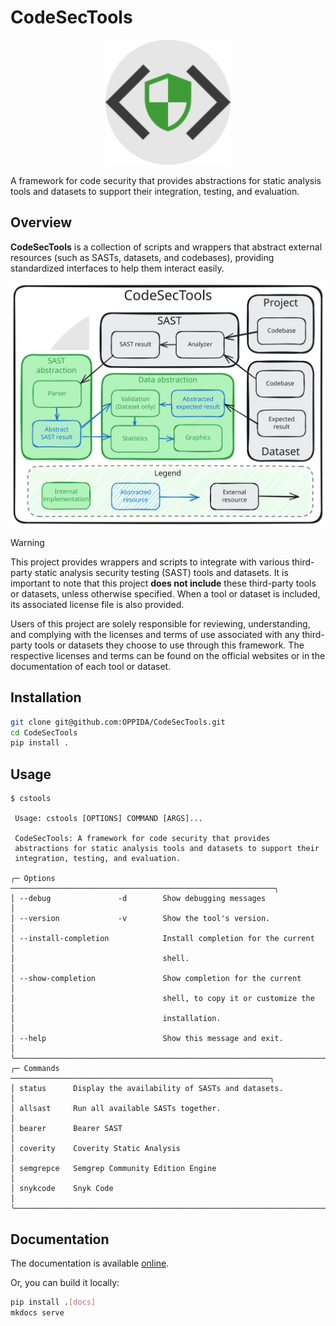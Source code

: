 # CodeSecTools

<div align="center">
  <img src="docs/assets/logo.svg" alt="Logo" style="width: 200px; height: auto;" />
</div>

A framework for code security that provides abstractions for static analysis tools and datasets to support their integration, testing, and evaluation.

## Overview

**CodeSecTools** is a collection of scripts and wrappers that abstract external resources (such as SASTs, datasets, and codebases), providing standardized interfaces to help them interact easily.

<div align="center">
  <img src="docs/assets/overview.svg" alt="CoseSecTools Overview" style="width: auto; height: auto;" />
</div>

> [!WARNING]
> This project provides wrappers and scripts to integrate with various third-party static analysis security testing (SAST) tools and datasets. It is important to note that this project **does not include** these third-party tools or datasets, unless otherwise specified. When a tool or dataset is included, its associated license file is also provided.
> 
> Users of this project are solely responsible for reviewing, understanding, and complying with the licenses and terms of use associated with any third-party tools or datasets they choose to use through this framework. The respective licenses and terms can be found on the official websites or in the documentation of each tool or dataset.


## Installation
  
```bash
git clone git@github.com:OPPIDA/CodeSecTools.git
cd CodeSecTools
pip install .
```
## Usage

<!-- termynal -->
```console
$ cstools
                                                                       
 Usage: cstools [OPTIONS] COMMAND [ARGS]...                            
                                                                       
 CodeSecTools: A framework for code security that provides             
 abstractions for static analysis tools and datasets to support their  
 integration, testing, and evaluation.                                 
                                                                       
╭─ Options ───────────────────────────────────────────────────────────╮
│ --debug               -d        Show debugging messages             │
│ --version             -v        Show the tool's version.            │
│ --install-completion            Install completion for the current  │
│                                 shell.                              │
│ --show-completion               Show completion for the current     │
│                                 shell, to copy it or customize the  │
│                                 installation.                       │
│ --help                          Show this message and exit.         │
╰─────────────────────────────────────────────────────────────────────╯
╭─ Commands ──────────────────────────────────────────────────────────╮
│ status      Display the availability of SASTs and datasets.         │
│ allsast     Run all available SASTs together.                       │
│ bearer      Bearer SAST                                             │
│ coverity    Coverity Static Analysis                                │
│ semgrepce   Semgrep Community Edition Engine                        │
│ snykcode    Snyk Code                                               │
╰─────────────────────────────────────────────────────────────────────╯
```

## Documentation

The documentation is available [online](https://oppida.github.io/CodeSecTools/).

Or, you can build it locally:
```bash
pip install .[docs]
mkdocs serve
```